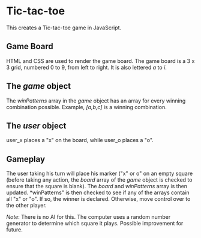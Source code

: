 # Tic-tac-toe
This creates a Tic-tac-toe game in JavaScript. 
## Game Board
HTML and CSS are used to render the game board. The game board is a 3 x 3 grid, numbered 0 to 9, from left to right. It is also lettered *a* to *i*.

## The *game* object
The *winPatterns* array in the *game* object has an array for every winning combination possible. Example, *[a,b,c]* is a winning combination.

## The *user* object
user_x places a "x" on the board, while user_o places a "o".

## Gameplay
The user taking his turn will place his marker ("x" or o" on an empty square (before taking any action, the *board* array of the *game* object is checked to ensure that the square is blank). The *board* and *winPatterns* array is then updated. *winPatterns" is then checked to see if any of the arrays contain all "x" or "o". If so, the winner is declared. Otherwise, move control over to the other player.

*Note*: There is no AI for this. The computer uses a random number generator to determine which square it plays. Possible improvement for future.
